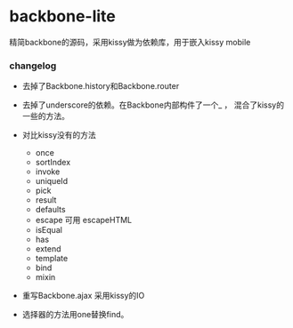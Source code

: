 backbone-lite
=============

精简backbone的源码，采用kissy做为依赖库，用于嵌入kissy mobile


### changelog

* 去掉了Backbone.history和Backbone.router
* 去掉了underscore的依赖。在Backbone内部构件了一个_  ， 混合了kissy的一些的方法。
* 对比kissy没有的方法

	* once
    * sortIndex
    * invoke
    * uniqueId
    * pick
    * result
    * defaults
    * escape 可用 escapeHTML
    * isEqual
    * has
    * extend
    * template
    * bind
    * mixin

* 重写Backbone.ajax 采用kissy的IO
* 选择器的方法用one替换find。